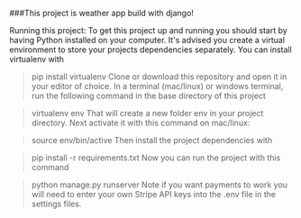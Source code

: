###This project is weather app build with django!

Running this project:
To get this project up and running you should start by having Python installed on your computer. It's advised you create a virtual environment to store your projects dependencies separately. You can install virtualenv with

>pip install virtualenv
Clone or download this repository and open it in your editor of choice. In a terminal (mac/linux) or windows terminal, run the following command in the base directory of this project

>virtualenv env
That will create a new folder env in your project directory. Next activate it with this command on mac/linux:

>source env/bin/active
Then install the project dependencies with

>pip install -r requirements.txt
Now you can run the project with this command

>python manage.py runserver
Note if you want payments to work you will need to enter your own Stripe API keys into the .env file in the settings files.